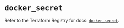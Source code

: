 # `docker_secret`

Refer to the Terraform Registry for docs: [`docker_secret`](https://registry.terraform.io/providers/kreuzwerker/docker/3.3.0/docs/resources/secret).
